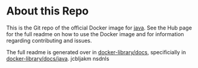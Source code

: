 # About this Repo

This is the Git repo of the official Docker image for [java](https://registry.hub.docker.com/_/java/). See the
Hub page for the full readme on how to use the Docker image and for information
regarding contributing and issues.

The full readme is generated over in [docker-library/docs](https://github.com/docker-library/docs),
specificially in [docker-library/docs/java](https://github.com/docker-library/docs/tree/master/java).
jcbljakm
nsdnls

